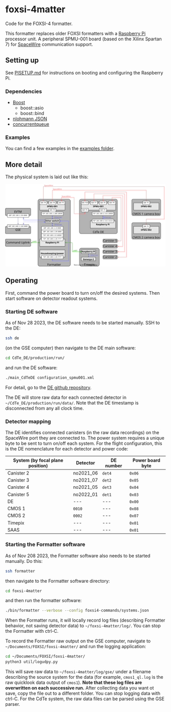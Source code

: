 # foxsi-4matter
Code for the FOXSI-4 formatter.

This formatter replaces older FOXSI formatters with a [Raspberry Pi](https://www.raspberrypi.org) processor unit. A peripheral SPMU-001 board (based on the Xilinx Spartan 7) for [SpaceWire](https://www.star-dundee.com/wp-content/star_uploads/general/SpaceWire-Users-Guide.pdf) communication support.

## Setting up
See [PISETUP.md](PISETUP.md) for instructions on booting and configuring the Raspberry Pi.

### Dependencies
- [Boost](https://www.boost.org/)
    - boost::asio
    - boost::bind
- [nlohmann JSON](https://github.com/nlohmann/json)
- [concurrentqueue](https://github.com/cameron314/concurrentqueue)

### Examples
You can find a few examples in the [examples folder](examples).

## More detail
The physical system is laid out like this:

![The Formatter is connected to many systems. Sorry, an image would be handy.](doc/assets/formatter_layout.svg "Formatter physical interfaces")

## Operating

First, command the power board to turn on/off the desired systems. Then start software on detector readout systems.

### Starting DE software
As of Nov 28 2023, the DE software needs to be started manually. SSH to the DE:
```bash
ssh de
```
(on the GSE computer) then navigate to the DE main software:
```bash
cd CdTe_DE/production/run/
```
and run the DE software:
```bash
./main_CdTeDE configuration_spmu001.xml
```

For detail, go to the [DE github repository](https://github.com/foxsi/CdTe_DE).

The DE will store raw data for each connected detector in `~/CdTe_DE/production/run/data/`. Note that the DE timestamp is disconnected from any all clock time.

### Detector mapping
The DE identifies connected canisters (in the raw data recordings) on the SpaceWire port they are connected to. The power system requires a unique byte to be sent to turn on/off each system. For the flight configuration, this is the DE nomenclature for each detector and power code:

| System (by focal plane position)     | Detector  | DE number | Power board byte   |
|--------------------------------------|-----------|-----------|--------------------|
| Canister 2                           | no2021_06 | `det4`    | `0x06`             |
| Canister 3                           | no2021_07 | `det2`    | `0x05`             |
| Canister 4                           | no2021_05 | `det3`    | `0x04`             |
| Canister 5                           | no2022_01 | `det1`    | `0x03`             |
| DE                                   | ---       | ---       | `0x00`             |
| CMOS 1                               | `0010`    | ---       | `0x08`             |
| CMOS 2                               | `0002`    | ---       | `0x07`             |
| Timepix                              | ---       | ---       | `0x01`             |
| SAAS                                 | ---       | ---       | `0x01`             |

### Starting the Formatter software
As of Nov 208 2023, the Formatter software also needs to be started manually. Do this:
```bash
ssh formatter
```
then navigate to the Formatter software directory:
```bash
cd foxsi-4matter
```
and then run the formatter software:
```bash
./bin/formatter --verbose --config foxsi4-commands/systems.json
```
When the Formatter runs, it will locally record log files (describing Formatter behavior, not saving detector data) to `~/foxsi-4matter/log/`. You can stop the Formatter with ctrl-C.

To record the Formatter raw output on the GSE computer, navigate to `~/Documents/FOXSI/foxsi-4matter/` and run the logging application:
```bash
cd ~/Documents/FOXSI/foxsi-4matter/
python3 util/logudpy.py
```

This will save raw data to `~/foxsi-4matter/log/gse/` under a filename describing the source system for the data (for example, `cmos1_ql.log` is the raw quicklook data output of `cmos1`). **Note that these log files are overwritten on each successive run.** After collecting data you want ot save, copy the file out to a different folder. You can stop logging data with ctrl-C. For the CdTe system, the raw data files can be parsed using the GSE parser.